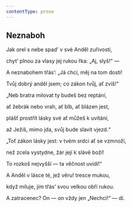 ```yaml
---
contentType: prose
---
```


## Neznaboh

Jak orel s nebe spad’ v své Anděl zuřivosti,

chyt’ plnou za vlasy jej rukou řka: „Aj, slyš!“ —

A neznabohem třás’: „Já chci, měj na tom dosti!

Tvůj dobrý anděl jsem; co zákon tvůj, ať zvíš!“

„Neb bratra milovat ty budeš bez reptání,

ať žebrák nebo vrah, ať blb, ať blázen jest,

plášť prostřít lásky své ať můžeš k uvítání,

až Ježíš, mimo jda, svůj bude slavit vjezd.“

„Toť zákon lásky jest: v tvém srdci ať se vzmnoží,

než zcela vystydne, žár její k slávě boží!

To rozkoš nejvyšší — ta věčnost uvidí!“

A Anděl v lásce té, jež věru! tresce mukou,

když miluje, jím třás’ svou velkou obří rukou.

A zatracenec? On — on vždy jen „Nechci!“ — dí.
